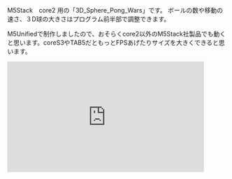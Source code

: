 M5Stack　core2 用の「3D_Sphere_Pong_Wars」です。
ボールの数や移動の速さ、３D球の大きさはプログラム前半部で調整できます。

M5Unifiedで制作しましたので、おそらくcore2以外のM5Stack社製品でも動くと思います。coreS3やTAB5だともっとFPSあげたりサイズを大きくできると思います。

<iframe width="450" height="253" src="https://www.youtube.com/embed/HJYGvkFOTdE" title="3D Sphere Pong Wars (M5Stack Core2)" frameborder="0" allow="accelerometer; autoplay; clipboard-write; encrypted-media; gyroscope; picture-in-picture; web-share" referrerpolicy="strict-origin-when-cross-origin" allowfullscreen></iframe>
